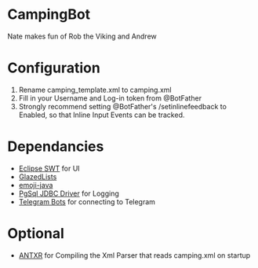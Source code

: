 # CampingBot
Nate makes fun of Rob the Viking and Andrew

# Configuration
1. Rename camping_template.xml to camping.xml
1. Fill in your Username and Log-in token from @BotFather
1. Strongly recommend setting @BotFather's /setinlinefeedback to Enabled, so that Inline Input Events can be tracked.

# Dependancies
- [Eclipse SWT](https://www.eclipse.org/swt/) for UI
- [GlazedLists](http://www.glazedlists.com/)
- [emoji-java](https://github.com/vdurmont/emoji-java)
- [PgSql JDBC Driver](https://jdbc.postgresql.org/) for Logging
- [Telegram Bots](https://github.com/rubenlagus/TelegramBots) for connecting to Telegram
# Optional
- [ANTXR](https://github.com/javadude/javadude) for Compiling the Xml Parser that reads camping.xml on startup
